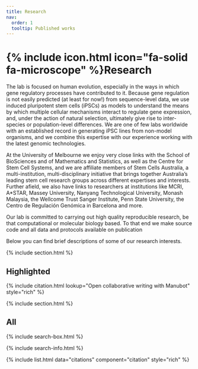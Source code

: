 ```yaml
---
title: Research
nav:
  order: 1
  tooltip: Published works
---
```


# {% include icon.html icon="fa-solid fa-microscope" %}Research

The lab is focused on human evolution, especially in the ways in which gene regulatory processes have contributed to it. Because gene regulation is not easily predicted (at least for now!) from sequence-level data, we use induced pluripotent stem cells (iPSCs) as models to understand the means by which multiple cellular mechanisms interact to regulate gene expression, and, under the action of natural selection, ultimately give rise to inter-species or population-level differences. We are one of few labs worldwide with an established record in generating iPSC lines from non-model organisms, and we combine this expertise with our experience working with the latest genomic technologies.

At the University of Melbourne we enjoy very close links with the School of BioSciences and of Mathematics and Statistics, as well as the Centre for Stem Cell Systems, and we are affiliate members of Stem Cells Australia, a multi-institution, multi-disciplinary initiative that brings together Australia’s leading stem cell research groups across different expertises and interests. Further afield, we also have links to researchers at institutions like MCRI, A*STAR, Massey University, Nanyang Technological University, Monash Malaysia, the Wellcome Trust Sanger Institute, Penn State University, the Centro de Regulación Genómica in Barcelona and more.

Our lab is committed to carrying out high quality reproducible research, be that computational or molecular biology based. To that end we make source code and all data and protocols available on publication

Below you can find brief descriptions of some of our research interests.


{% include section.html %}

## Highlighted

{% include citation.html lookup="Open collaborative writing with Manubot" style="rich" %}

{% include section.html %}

## All

{% include search-box.html %}

{% include search-info.html %}

{% include list.html data="citations" component="citation" style="rich" %}
